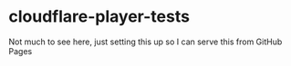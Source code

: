 cloudflare-player-tests
=======================

Not much to see here, just setting this up so I can serve this from GitHub Pages
